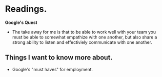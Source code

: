 # Readings.

**Google's Quest**

- The take away for me is that to be able to work well with your team you must be able to somewhat empathize with one another, but also share a strong ability to listen and effectiviely communicate with one another.

## Things I want to know more about.

- Google's "must haves" for employment.
